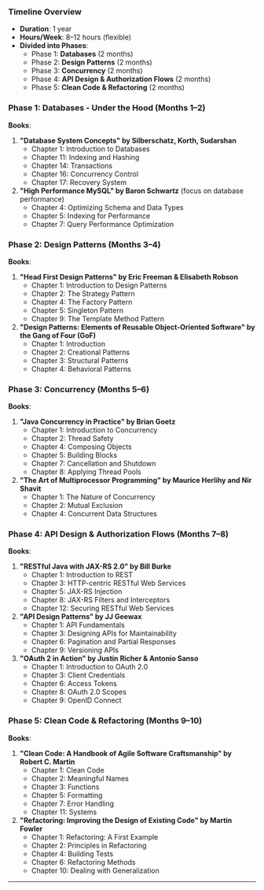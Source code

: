 
### Timeline Overview
- **Duration**: 1 year
- **Hours/Week**: 8–12 hours (flexible)
- **Divided into Phases**:
  - Phase 1: **Databases** (2 months)
  - Phase 2: **Design Patterns** (2 months)
  - Phase 3: **Concurrency** (2 months)
  - Phase 4: **API Design & Authorization Flows** (2 months)
  - Phase 5: **Clean Code & Refactoring** (2 months)
  
### Phase 1: **Databases - Under the Hood** (Months 1–2)
**Books**:
1. **"Database System Concepts" by Silberschatz, Korth, Sudarshan**  
   - Chapter 1: Introduction to Databases  
   - Chapter 11: Indexing and Hashing  
   - Chapter 14: Transactions  
   - Chapter 16: Concurrency Control  
   - Chapter 17: Recovery System  
2. **"High Performance MySQL" by Baron Schwartz** (focus on database performance)  
   - Chapter 4: Optimizing Schema and Data Types  
   - Chapter 5: Indexing for Performance  
   - Chapter 7: Query Performance Optimization  

### Phase 2: **Design Patterns** (Months 3–4)
**Books**:
1. **"Head First Design Patterns" by Eric Freeman & Elisabeth Robson**  
   - Chapter 1: Introduction to Design Patterns  
   - Chapter 2: The Strategy Pattern  
   - Chapter 4: The Factory Pattern  
   - Chapter 5: Singleton Pattern  
   - Chapter 9: The Template Method Pattern  
2. **"Design Patterns: Elements of Reusable Object-Oriented Software" by the Gang of Four (GoF)**  
   - Chapter 1: Introduction  
   - Chapter 2: Creational Patterns  
   - Chapter 3: Structural Patterns  
   - Chapter 4: Behavioral Patterns  

### Phase 3: **Concurrency** (Months 5–6)
**Books**:
1. **"Java Concurrency in Practice" by Brian Goetz**  
   - Chapter 1: Introduction to Concurrency  
   - Chapter 2: Thread Safety  
   - Chapter 4: Composing Objects  
   - Chapter 5: Building Blocks  
   - Chapter 7: Cancellation and Shutdown  
   - Chapter 8: Applying Thread Pools  
2. **"The Art of Multiprocessor Programming" by Maurice Herlihy and Nir Shavit**  
   - Chapter 1: The Nature of Concurrency  
   - Chapter 2: Mutual Exclusion  
   - Chapter 4: Concurrent Data Structures  

### Phase 4: **API Design & Authorization Flows** (Months 7–8)
**Books**:
1. **"RESTful Java with JAX-RS 2.0" by Bill Burke**  
   - Chapter 1: Introduction to REST  
   - Chapter 3: HTTP-centric RESTful Web Services  
   - Chapter 5: JAX-RS Injection  
   - Chapter 8: JAX-RS Filters and Interceptors  
   - Chapter 12: Securing RESTful Web Services  
2. **"API Design Patterns" by JJ Geewax**  
   - Chapter 1: API Fundamentals  
   - Chapter 3: Designing APIs for Maintainability  
   - Chapter 6: Pagination and Partial Responses  
   - Chapter 9: Versioning APIs  
3. **"OAuth 2 in Action" by Justin Richer & Antonio Sanso**  
   - Chapter 1: Introduction to OAuth 2.0  
   - Chapter 3: Client Credentials  
   - Chapter 6: Access Tokens  
   - Chapter 8: OAuth 2.0 Scopes  
   - Chapter 9: OpenID Connect  

### Phase 5: **Clean Code & Refactoring** (Months 9–10)
**Books**:
1. **"Clean Code: A Handbook of Agile Software Craftsmanship" by Robert C. Martin**  
   - Chapter 1: Clean Code  
   - Chapter 2: Meaningful Names  
   - Chapter 3: Functions  
   - Chapter 5: Formatting  
   - Chapter 7: Error Handling  
   - Chapter 11: Systems  
2. **"Refactoring: Improving the Design of Existing Code" by Martin Fowler**  
   - Chapter 1: Refactoring: A First Example  
   - Chapter 2: Principles in Refactoring  
   - Chapter 4: Building Tests  
   - Chapter 6: Refactoring Methods  
   - Chapter 10: Dealing with Generalization  

---